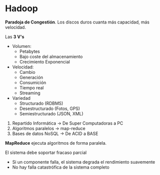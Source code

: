 # Hadoop

**Paradoja de Congestión**. Los discos duros cuanta más capacidad, más velocidad.


Las **3 V's**
- Volumen:
  - Petabytes
  - Bajo coste del almacenamiento
  - Crecimiento Exponencial
- Velocidad:
  - Cambio
  - Generación
  - Consumición
  - Tiempo real
  - Streaming
- Variedad
  - Structurado (RDBMS)
  - Desestructurado (Fotos, GPS)
  - Semiestructurado (JSON, XML)


1. Repartido Informática -> De Super Computadoras a PC
2. Algoritmos paralelos -> map-reduce
3. Bases de datos NoSQL -> De ACID a BASE


**MapReduce** ejecuta algoritmos de forma paralela.


El sistema debe soportar
fracaso parcial
- Si un componente falla, el sistema
degrada el rendimiento
suavemente
- No hay falla catastrófica de la
sistema completo






